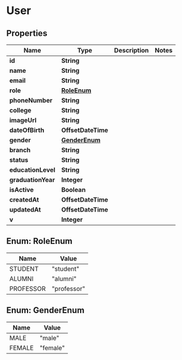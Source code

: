 

# User


## Properties

| Name | Type | Description | Notes |
|------------ | ------------- | ------------- | -------------|
|**id** | **String** |  |  |
|**name** | **String** |  |  |
|**email** | **String** |  |  |
|**role** | [**RoleEnum**](#RoleEnum) |  |  |
|**phoneNumber** | **String** |  |  |
|**college** | **String** |  |  |
|**imageUrl** | **String** |  |  |
|**dateOfBirth** | **OffsetDateTime** |  |  |
|**gender** | [**GenderEnum**](#GenderEnum) |  |  |
|**branch** | **String** |  |  |
|**status** | **String** |  |  |
|**educationLevel** | **String** |  |  |
|**graduationYear** | **Integer** |  |  |
|**isActive** | **Boolean** |  |  |
|**createdAt** | **OffsetDateTime** |  |  |
|**updatedAt** | **OffsetDateTime** |  |  |
|**v** | **Integer** |  |  |



## Enum: RoleEnum

| Name | Value |
|---- | -----|
| STUDENT | &quot;student&quot; |
| ALUMNI | &quot;alumni&quot; |
| PROFESSOR | &quot;professor&quot; |



## Enum: GenderEnum

| Name | Value |
|---- | -----|
| MALE | &quot;male&quot; |
| FEMALE | &quot;female&quot; |



